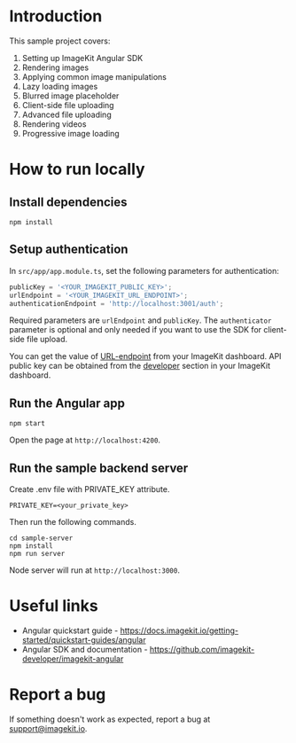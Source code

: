 # Introduction 

This sample project covers:

1. Setting up ImageKit Angular SDK
2. Rendering images
3. Applying common image manipulations
4. Lazy loading images
5. Blurred image placeholder
6. Client-side file uploading
7. Advanced file uploading
8. Rendering videos
9. Progressive image loading

# How to run locally

## Install dependencies

```
npm install
```
## Setup authentication

In `src/app/app.module.ts`, set the following parameters for authentication:

```js
publicKey = '<YOUR_IMAGEKIT_PUBLIC_KEY>';
urlEndpoint = '<YOUR_IMAGEKIT_URL_ENDPOINT>';
authenticationEndpoint = 'http://localhost:3001/auth';
```

Required parameters are `urlEndpoint` and `publicKey`. The `authenticator` parameter is optional and only needed if you want to use the SDK for client-side file upload.

You can get the value of [URL-endpoint](https://imagekit.io/dashboard#url-endpoints) from your ImageKit dashboard.
API public key can be obtained from the [developer](https://imagekit.io/dashboard#developers) section in your ImageKit dashboard.

## Run the Angular app

```
npm start
```

Open the page at `http://localhost:4200`.

## Run the sample backend server

Create .env file with PRIVATE_KEY attribute.

```
PRIVATE_KEY=<your_private_key>
```

Then run the following commands.

```
cd sample-server
npm install
npm run server
```

Node server will run at `http://localhost:3000`.

# Useful links
* Angular quickstart guide - https://docs.imagekit.io/getting-started/quickstart-guides/angular
* Angular SDK and documentation - https://github.com/imagekit-developer/imagekit-angular

# Report a bug
If something doesn't work as expected, report a bug at support@imagekit.io.

